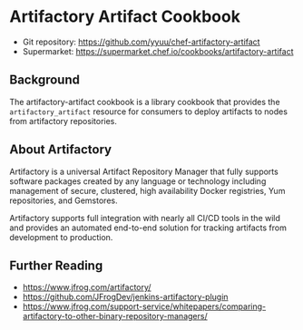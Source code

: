 # Artifactory Artifact Cookbook

* Git repository: https://github.com/yyuu/chef-artifactory-artifact
* Supermarket: https://supermarket.chef.io/cookbooks/artifactory-artifact

## Background

The artifactory-artifact cookbook is a library cookbook that provides the `artifactory_artifact` resource for consumers to deploy artifacts to nodes from artifactory repositories.

## About Artifactory
Artifactory is a universal Artifact Repository Manager that fully supports software packages created by any language or technology including management of secure, clustered, high availability Docker registries, Yum repositories, and Gemstores.

Artifactory supports full integration with nearly all CI/CD tools in the wild and provides an automated end-to-end solution for tracking artifacts from development to production.


## Further Reading
* https://www.jfrog.com/artifactory/
* https://github.com/JFrogDev/jenkins-artifactory-plugin
* https://www.jfrog.com/support-service/whitepapers/comparing-artifactory-to-other-binary-repository-managers/

